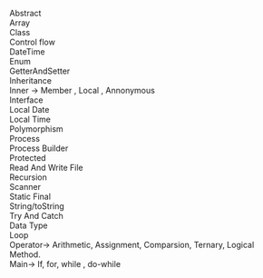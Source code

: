 Abstract  
Array  
Class  
Control flow  
DateTime  
Enum  
GetterAndSetter  
Inheritance  
Inner -> Member , Local , Annonymous  
Interface  
Local Date  
Local Time  
Polymorphism  
Process  
Process Builder  
Protected  
Read And Write File  
Recursion  
Scanner  
Static Final  
String/toString  
Try And Catch  
Data Type  
Loop  
Operator-> Arithmetic, Assignment, Comparsion, Ternary, Logical  
Method.  
Main-> If, for, while , do-while  
